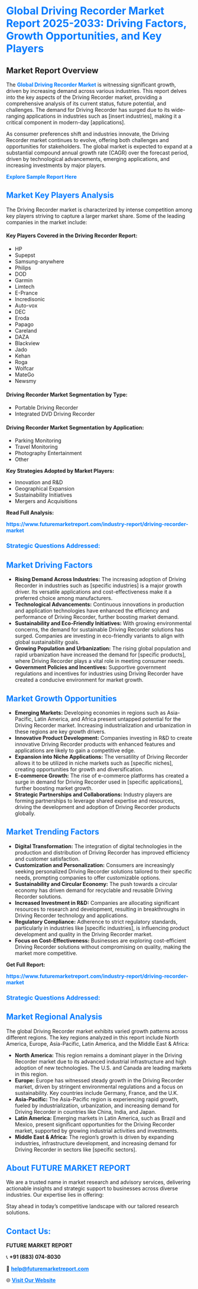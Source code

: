 <h1 style="color: #007BFF;">Global Driving Recorder Market Report 2025-2033: Driving Factors, Growth Opportunities, and Key Players</h1>

<section id="overview">
<h2>Market Report Overview</h2>
<p>The <a href="https://www.futuremarketreport.com/industry-report/driving-recorder-market" style="color: #007BFF; text-decoration: none;"><strong>Global Driving Recorder Market</strong></a> is witnessing significant growth, driven by increasing demand across various industries. This report delves into the key aspects of the Driving Recorder market, providing a comprehensive analysis of its current status, future potential, and challenges. The demand for Driving Recorder has surged due to its wide-ranging applications in industries such as [insert industries], making it a critical component in modern-day [applications].</p>
<p>As consumer preferences shift and industries innovate, the Driving Recorder market continues to evolve, offering both challenges and opportunities for stakeholders. The global market is expected to expand at a substantial compound annual growth rate (CAGR) over the forecast period, driven by technological advancements, emerging applications, and increasing investments by major players.</p>
</section>

<section id="overview">
<p><a href="https://www.futuremarketreport.com/request-sample/reportId=88973" style="color: #007BFF; text-decoration: none;"><strong>Explore Sample Report Here</strong></a></p>
</section>

<section id="key-players">
<h2 style="color: #007BFF;">Market Key Players Analysis</h2>
<p>The Driving Recorder market is characterized by intense competition among key players striving to capture a larger market share. Some of the leading companies in the market include:</p>
<h4>Key Players Covered in the Driving Recorder Report:</h4>
<ul><li>HP</li><li>Supepst</li><li>Samsung-anywhere</li><li>Philips</li><li>DOD</li><li>Garmin</li><li>Limtech</li><li>E-Prance</li><li>Incredisonic</li><li>Auto-vox</li><li>DEC</li><li>Eroda</li><li>Papago</li><li>Careland</li><li>DAZA</li><li>Blackview</li><li>Jado</li><li>Kehan</li><li>Roga</li><li>Wolfcar</li><li>MateGo</li><li>Newsmy</li></ul>
<h4>Driving Recorder Market Segmentation by Type:</h4>
<ul><li>Portable Driving Recorder</li><li>Integrated DVD Driving Recorder</li></ul>

<h4>Driving Recorder Market Segmentation by Application:</h4>
<ul><li>Parking Monitoring</li><li>Travel Monitoring</li><li>Photography Entertainment</li><li>Other</li></ul>
<p><strong>Key Strategies Adopted by Market Players:</strong></p>
<ul>
<li>Innovation and R&D</li>
<li>Geographical Expansion</li>
<li>Sustainability Initiatives</li>
<li>Mergers and Acquisitions</li>
</ul>
</section>

<section>
<p><strong>Read Full Analysis: </strong></p><a href="https://www.futuremarketreport.com/industry-report/driving-recorder-market" style="color: #007BFF; text-decoration: none;"><strong>https://www.futuremarketreport.com/industry-report/driving-recorder-market</strong></a>
<h3 style="color: #007BFF;">Strategic Questions Addressed:</h3>
</section>

<section id="driving-factors">
<h2 style="color: #007BFF;">Market Driving Factors</h2>
<ul>
<li><strong>Rising Demand Across Industries:</strong> The increasing adoption of Driving Recorder in industries such as [specific industries] is a major growth driver. Its versatile applications and cost-effectiveness make it a preferred choice among manufacturers.</li>
<li><strong>Technological Advancements:</strong> Continuous innovations in production and application technologies have enhanced the efficiency and performance of Driving Recorder, further boosting market demand.</li>
<li><strong>Sustainability and Eco-Friendly Initiatives:</strong> With growing environmental concerns, the demand for sustainable Driving Recorder solutions has surged. Companies are investing in eco-friendly variants to align with global sustainability goals.</li>
<li><strong>Growing Population and Urbanization:</strong> The rising global population and rapid urbanization have increased the demand for [specific products], where Driving Recorder plays a vital role in meeting consumer needs.</li>
<li><strong>Government Policies and Incentives:</strong> Supportive government regulations and incentives for industries using Driving Recorder have created a conducive environment for market growth.</li>
</ul>
</section>

<section id="growth-opportunities">
<h2 style="color: #007BFF;">Market Growth Opportunities</h2>
<ul>
<li><strong>Emerging Markets:</strong> Developing economies in regions such as Asia-Pacific, Latin America, and Africa present untapped potential for the Driving Recorder market. Increasing industrialization and urbanization in these regions are key growth drivers.</li>
<li><strong>Innovative Product Development:</strong> Companies investing in R&D to create innovative Driving Recorder products with enhanced features and applications are likely to gain a competitive edge.</li>
<li><strong>Expansion into Niche Applications:</strong> The versatility of Driving Recorder allows it to be utilized in niche markets such as [specific niches], creating opportunities for growth and diversification.</li>
<li><strong>E-commerce Growth:</strong> The rise of e-commerce platforms has created a surge in demand for Driving Recorder used in [specific applications], further boosting market growth.</li>
<li><strong>Strategic Partnerships and Collaborations:</strong> Industry players are forming partnerships to leverage shared expertise and resources, driving the development and adoption of Driving Recorder products globally.</li>
</ul>
</section>

<section id="trending-factors">
<h2 style="color: #007BFF;">Market Trending Factors</h2>
<ul>
<li><strong>Digital Transformation:</strong> The integration of digital technologies in the production and distribution of Driving Recorder has improved efficiency and customer satisfaction.</li>
<li><strong>Customization and Personalization:</strong> Consumers are increasingly seeking personalized Driving Recorder solutions tailored to their specific needs, prompting companies to offer customizable options.</li>
<li><strong>Sustainability and Circular Economy:</strong> The push towards a circular economy has driven demand for recyclable and reusable Driving Recorder solutions.</li>
<li><strong>Increased Investment in R&D:</strong> Companies are allocating significant resources to research and development, resulting in breakthroughs in Driving Recorder technology and applications.</li>
<li><strong>Regulatory Compliance:</strong> Adherence to strict regulatory standards, particularly in industries like [specific industries], is influencing product development and quality in the Driving Recorder market.</li>
<li><strong>Focus on Cost-Effectiveness:</strong> Businesses are exploring cost-efficient Driving Recorder solutions without compromising on quality, making the market more competitive.</li>
</ul>
</section>

<section>
<p><strong>Get Full Report: </strong></p><a href="https://www.futuremarketreport.com/industry-report/driving-recorder-market" style="color: #007BFF; text-decoration: none;"><strong>https://www.futuremarketreport.com/industry-report/driving-recorder-market</strong></a>
<h3 style="color: #007BFF;">Strategic Questions Addressed:</h3>
</section>


<section id="regional-analysis">
<h2 style="color: #007BFF;">Market Regional Analysis</h2>
<p>The global Driving Recorder market exhibits varied growth patterns across different regions. The key regions analyzed in this report include North America, Europe, Asia-Pacific, Latin America, and the Middle East & Africa:</p>
<ul>
<li><strong>North America:</strong> This region remains a dominant player in the Driving Recorder market due to its advanced industrial infrastructure and high adoption of new technologies. The U.S. and Canada are leading markets in this region.</li>
<li><strong>Europe:</strong> Europe has witnessed steady growth in the Driving Recorder market, driven by stringent environmental regulations and a focus on sustainability. Key countries include Germany, France, and the U.K.</li>
<li><strong>Asia-Pacific:</strong> The Asia-Pacific region is experiencing rapid growth, fueled by industrialization, urbanization, and increasing demand for Driving Recorder in countries like China, India, and Japan.</li>
<li><strong>Latin America:</strong> Emerging markets in Latin America, such as Brazil and Mexico, present significant opportunities for the Driving Recorder market, supported by growing industrial activities and investments.</li>
<li><strong>Middle East & Africa:</strong> The region’s growth is driven by expanding industries, infrastructure development, and increasing demand for Driving Recorder in sectors like [specific sectors].</li>
</ul>
</section>

<footer>
<h2 style="color: #007BFF;">About FUTURE MARKET REPORT</h2>
<p>We are a trusted name in market research and advisory services, delivering actionable insights and strategic support to businesses across diverse industries. Our expertise lies in offering:</p>

<p>Stay ahead in today’s competitive landscape with our tailored research solutions.</p>

<h2 style="color: #007BFF;">Contact Us:</h2>
<p><strong>FUTURE MARKET REPORT</strong></p>
<p>📞 <strong>+91 (883) 074-8030</strong></p>
<p>📧 <strong><a href="mailto:help@futuremarketreport.com" style="color: #007BFF;">help@futuremarketreport.com</a></strong></p>
<p>🌐 <strong><a href="https://www.futuremarketreport.com/" style="color: #007BFF;">Visit Our Website</a></strong></p>
</footer>
